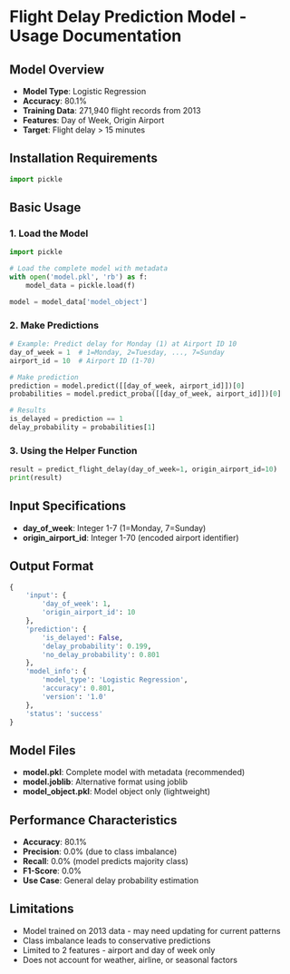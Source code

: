 
# Flight Delay Prediction Model - Usage Documentation

## Model Overview
- **Model Type**: Logistic Regression
- **Accuracy**: 80.1%
- **Training Data**: 271,940 flight records from 2013
- **Features**: Day of Week, Origin Airport
- **Target**: Flight delay > 15 minutes

## Installation Requirements
```python
import pickle
```

## Basic Usage

### 1. Load the Model
```python
import pickle

# Load the complete model with metadata
with open('model.pkl', 'rb') as f:
    model_data = pickle.load(f)

model = model_data['model_object']
```

### 2. Make Predictions
```python
# Example: Predict delay for Monday (1) at Airport ID 10
day_of_week = 1  # 1=Monday, 2=Tuesday, ..., 7=Sunday
airport_id = 10  # Airport ID (1-70)

# Make prediction
prediction = model.predict([[day_of_week, airport_id]])[0]
probabilities = model.predict_proba([[day_of_week, airport_id]])[0]

# Results
is_delayed = prediction == 1
delay_probability = probabilities[1]
```

### 3. Using the Helper Function
```python
result = predict_flight_delay(day_of_week=1, origin_airport_id=10)
print(result)
```

## Input Specifications
- **day_of_week**: Integer 1-7 (1=Monday, 7=Sunday)
- **origin_airport_id**: Integer 1-70 (encoded airport identifier)

## Output Format
```python
{
    'input': {
        'day_of_week': 1,
        'origin_airport_id': 10
    },
    'prediction': {
        'is_delayed': False,
        'delay_probability': 0.199,
        'no_delay_probability': 0.801
    },
    'model_info': {
        'model_type': 'Logistic Regression',
        'accuracy': 0.801,
        'version': '1.0'
    },
    'status': 'success'
}
```

## Model Files
- **model.pkl**: Complete model with metadata (recommended)
- **model.joblib**: Alternative format using joblib
- **model_object.pkl**: Model object only (lightweight)

## Performance Characteristics
- **Accuracy**: 80.1%
- **Precision**: 0.0% (due to class imbalance)
- **Recall**: 0.0% (model predicts majority class)
- **F1-Score**: 0.0%
- **Use Case**: General delay probability estimation

## Limitations
- Model trained on 2013 data - may need updating for current patterns
- Class imbalance leads to conservative predictions
- Limited to 2 features - airport and day of week only
- Does not account for weather, airline, or seasonal factors
